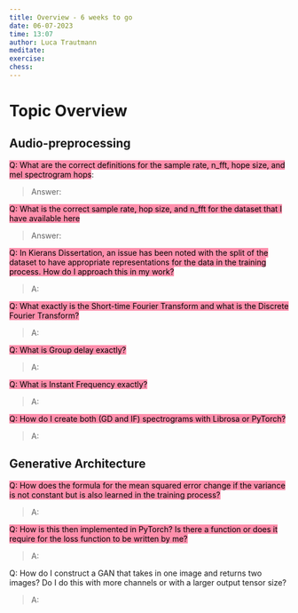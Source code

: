 ```yaml
---
title: Overview - 6 weeks to go
date: 06-07-2023
time: 13:07
author: Luca Trautmann
meditate:
exercise:
chess: 
---
```


# Topic Overview 
## Audio-preprocessing
<mark style="background: #FF5582A6;">Q: What are the correct definitions for the sample rate, n_fft, hope size, and mel spectrogram hops</mark>:

> Answer:

<mark style="background: #FF5582A6;">Q: What is the correct sample rate, hop size, and n_fft for the dataset that I have available here</mark>

> Answer:

<mark style="background: #FF5582A6;">Q: In Kierans Dissertation, an issue has been noted with the split of the dataset to have appropriate representations for the data in the training process. How do I approach this in my work? </mark>

> A:

<mark style="background: #FF5582A6;">Q: What exactly is the Short-time Fourier Transform and what is the Discrete Fourier Transform?</mark>

> A:


<mark style="background: #FF5582A6;">Q: What is Group delay exactly?</mark>

> A:

<mark style="background: #FF5582A6;">Q: What is Instant Frequency exactly?</mark>

> A:

<mark style="background: #FF5582A6;">Q: How do I create both (GD and IF) spectrograms with Librosa or PyTorch? </mark>

> A:


## Generative Architecture
<mark style="background: #FF5582A6;">Q: How does the formula for the mean squared error change if the variance is not constant but is also learned in the training process?</mark>

> A:

<mark style="background: #FF5582A6;">Q: How is this then implemented in PyTorch? Is there a function or does it require for the loss function to be written by me?</mark>

> A:

Q: How do I construct a GAN that takes in one image and returns two images? Do I do this with more channels or with a larger output tensor size?

> A: 


